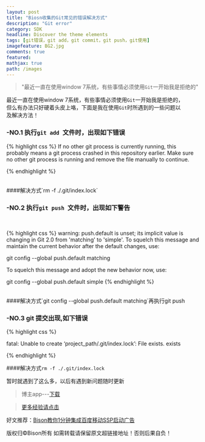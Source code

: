 ```yaml
---
layout: post
title: "Biosn收集的Git常见的错误解决方式"
description: "Git error"
category: SDK
headline: Discover the theme elements
tags: [git错误，git add，git commit，git push，git使用]
imagefeature: BG2.jpg
comments: true
featured: 
mathjax: true
path: /images
---
```


>&quot;最近一直在使用window 7系统，有些事情必须使用`Git`一开始我是拒绝的&quot;


最近一直在使用window 7系统，有些事情必须使用`Git`一开始我是拒绝的，<br>
但么有办法只好硬着头皮上咯，下面是我在使用`Git`时所遇到的一些问题以<br>
及解决方法！<br>

### -NO.1 执行`git add `文件时，出现如下错误<br>

{% highlight css %}
If no other git process is currently running, this probably means a
git process crashed in this repository earlier. Make sure no other git
process is running and remove the file manually to continue.

{% endhighlight %}

<br>
####解决方式`rm -f ./.git/index.lock`<br>

### -NO.2 执行`git push `文件时，出现如下警告<br>
<br>

{% highlight css %}
warning: push.default is unset; its implicit value is changing in
Git 2.0 from 'matching' to 'simple'. To squelch this message
and maintain the current behavior after the default changes, use:

git config --global push.default matching

To squelch this message and adopt the new behavior now, use:

git config --global push.default simple
{% endhighlight %}

<br>
####解决方式`git config --global push.default matching`再执行git push <br>

### -NO.3 git 提交出现,如下错误<br>

{% highlight css %}

fatal: Unable to create ‘project_path/.git/index.lock’: File exists. exists

{% endhighlight %}
<br>

####解决方式`rm -f ./.git/index.lock`<br>

暂时就遇到了这么多，以后有遇到新问题随时更新<br>

> 博主app---[下载](https://itunes.apple.com/us/app/it-blog-zi-xueios-kai-fa-jin/id1067787090?l=zh&ls=1&mt=8)<br>

> [更多经验请点击](http://allluckly.cn/)<br>

好文推荐：[Bison教你1分钟集成百度移动SSP启动广告](http://allluckly.cn/sdk/baidu01/)<br>

版权归©Bison所有 如需转载请保留原文超链接地址！否则后果自负！







